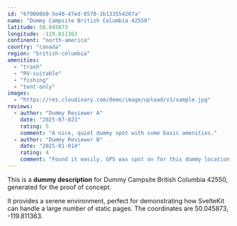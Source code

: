 ```yaml
---
id: "6f9008b0-5e40-47ed-8570-1b133554207a"
name: "Dummy Campsite British Columbia 42550"
latitude: 50.045873
longitude: -119.811363
continent: "north-america"
country: "canada"
region: "british-columbia"
amenities:
  - "trash"
  - "RV-suitable"
  - "fishing"
  - "tent-only"
images:
  - "https://res.cloudinary.com/demo/image/upload/v1/sample.jpg"
reviews:
  - author: "Dummy Reviewer A"
    date: "2025-07-023"
    rating: 5
    comment: "A nice, quiet dummy spot with some basic amenities."
  - author: "Dummy Reviewer B"
    date: "2025-01-014"
    rating: 4
    comment: "Found it easily. GPS was spot on for this dummy location."
---
```


This is a **dummy description** for Dummy Campsite British Columbia 42550, generated for the proof of concept.

It provides a serene environment, perfect for demonstrating how SvelteKit can handle a large number of static pages. The coordinates are 50.045873, -119.811363.
